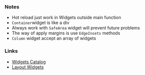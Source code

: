 ### Notes

- Hot reload just work in Widgets outside main function
- `Container`widget is like a div
- Always work with `SafeArea` widget will prevent future problems 
- The way of apply margins is use `EdgeInsets` methods 
- `Column` widget accept an array of widgets 

### Links
 
- [Widgets Catalog](https://flutter.dev/docs/development/ui/widgets)
- [Layout Widgets](https://flutter.dev/docs/development/ui/widgets/layout)